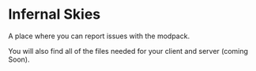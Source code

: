 # Infernal Skies
A place where you can report issues with the modpack.

You will also find all of the files needed for your client and server (coming Soon).
